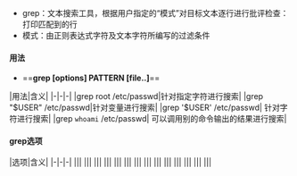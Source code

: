 + grep：文本搜索工具，根据用户指定的“模式”对目标文本逐行进行批评检查：打印匹配到的行
+ 模式：由正则表达式字符及文本字符所编写的过滤条件
#### 用法
+ ==**grep [options] PATTERN [file..]**==

|用法|含义|
|-|-|-|
|grep root /etc/passwd|针对指定字符进行搜索|
|grep "$USER"  /etc/passwd|针对变量进行搜索|
|grep '$USER' /etc/passwd| 针对字符进行搜索|
|grep `whoami` /etc/passwd| 可以调用别的命令输出的结果进行搜索|

#### grep选项

|选项|含义|
|-|-|-|
|||
|||
|||
|||
|||
|||
|||
|||
|||
|||
|||
|||
|||
|||

